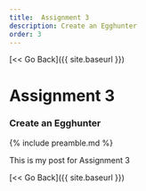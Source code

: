 ```yaml
---
title:  Assignment 3
description: Create an Egghunter
order: 3
---
```


[&lt;&lt; Go Back]({{ site.baseurl }})

# Assignment 3
### Create an Egghunter
{% include preamble.md %}

This is my post for Assignment 3

[&lt;&lt; Go Back]({{ site.baseurl }})
